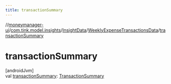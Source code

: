 ```yaml
---
title: transactionSummary
---
```

//[moneymanager-ui](../../../../index.html)/[com.tink.model.insights](../../index.html)/[InsightData](../index.html)/[WeeklyExpenseTransactionsData](index.html)/[transactionSummary](transaction-summary.html)



# transactionSummary



[androidJvm]\
val [transactionSummary](transaction-summary.html): [TransactionSummary](../../../com.tink.model.relations/-transaction-summary/index.html)




